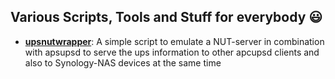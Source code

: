 ## Various Scripts, Tools and Stuff for everybody 😃

* **[upsnutwrapper](./upsnutwrapper)**: A simple script to emulate a NUT-server in combination with apsupsd to serve the ups information to other apcupsd clients and also to Synology-NAS devices at the same time
